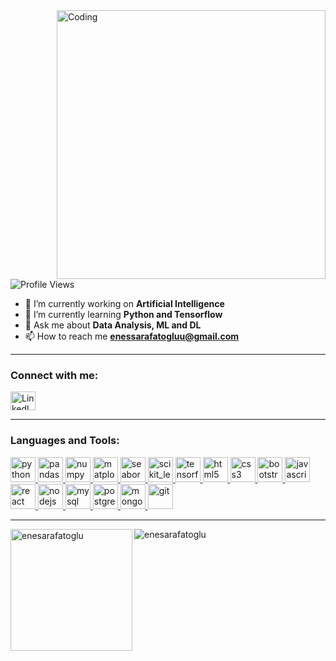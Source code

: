 <img align="right" alt="Coding" width="430" src="https://i.pinimg.com/originals/e4/26/70/e426702edf874b181aced1e2fa5c6cde.gif">

<p align="left"> 
  <img src="https://komarev.com/ghpvc/?username=enesarafatoglu&label=Profile%20views&color=ff69b4&style=flat-square" alt="Profile Views" /> 
</p>

- 🔭 I’m currently working on **Artificial Intelligence**  
- 🌱 I’m currently learning **Python and Tensorflow**  
- 💬 Ask me about **Data Analysis, ML and DL**  
- 📫 How to reach me **enessarafatogluu@gmail.com**  

---

<h3 align="left">Connect with me:</h3>
<p align="left">
  <a href="https://linkedin.com/in/enes-arafatoğlu-9a9b30231" target="blank">
    <img align="center" src="https://raw.githubusercontent.com/rahuldkjain/github-profile-readme-generator/master/src/images/icons/Social/linked-in-alt.svg" alt="LinkedIn Profile" height="30" width="40" />
  </a>
</p>

---

<h3 align="left">Languages and Tools:</h3>
<p align="left">
  <a href="https://www.python.org" target="_blank" rel="noreferrer">
    <img src="https://cdn.jsdelivr.net/gh/devicons/devicon@latest/icons/python/python-original.svg" alt="python" width="40" height="40"/>
  </a>
  <a href="https://pandas.pydata.org" target="_blank" rel="noreferrer">
    <img src="https://cdn.jsdelivr.net/gh/devicons/devicon@latest/icons/pandas/pandas-original.svg" alt="pandas" width="40" height="40"/>
  </a>
  <a href="https://numpy.org" target="_blank" rel="noreferrer">
    <img src="https://cdn.jsdelivr.net/gh/devicons/devicon@latest/icons/numpy/numpy-original.svg" alt="numpy" width="40" height="40"/>
  </a>
  <a href="https://matplotlib.org" target="_blank" rel="noreferrer">
    <img src="https://cdn.jsdelivr.net/gh/devicons/devicon@latest/icons/matplotlib/matplotlib-original.svg" alt="matplotlib" width="40" height="40"/>
  </a>
  <a href="https://seaborn.pydata.org" target="_blank" rel="noreferrer">
    <img src="https://seaborn.pydata.org/_images/logo-mark-lightbg.svg" alt="seaborn" width="40" height="40"/>
  </a>
  <a href="https://scikit-learn.org" target="_blank" rel="noreferrer"> 
    <img src="https://cdn.jsdelivr.net/gh/devicons/devicon@latest/icons/scikitlearn/scikitlearn-original.svg" alt="scikit_learn" width="40" height="40"/>
  </a>
  <a href="https://www.tensorflow.org" target="_blank" rel="noreferrer">  
    <img src="https://cdn.jsdelivr.net/gh/devicons/devicon@latest/icons/tensorflow/tensorflow-original.svg" alt="tensorflow" width="40" height="40"/>
  </a>
  <a href="https://www.w3schools.com/html" target="_blank" rel="noreferrer">
    <img src="https://cdn.jsdelivr.net/gh/devicons/devicon@latest/icons/html5/html5-original.svg" alt="html5" width="40" height="40"/>
  </a>
  <a href="https://www.w3schools.com/css" target="_blank" rel="noreferrer">
    <img src="https://cdn.jsdelivr.net/gh/devicons/devicon@latest/icons/css3/css3-original.svg" alt="css3" width="40" height="40"/>
  </a>
  <a href="https://getbootstrap.com" target="_blank" rel="noreferrer">
    <img src="https://cdn.jsdelivr.net/gh/devicons/devicon@latest/icons/bootstrap/bootstrap-original.svg" alt="bootstrap" width="40" height="40"/>
  </a>
  <a href="https://www.w3schools.com/js" target="_blank" rel="noreferrer">
    <img src="https://cdn.jsdelivr.net/gh/devicons/devicon@latest/icons/javascript/javascript-original.svg" alt="javascript" width="40" height="40"/>
  </a>
  <a href="https://react.dev" target="_blank" rel="noreferrer">
    <img src="https://cdn.jsdelivr.net/gh/devicons/devicon@latest/icons/react/react-original.svg" alt="react" width="40" height="40"/>
  </a>
  <a href="https://nodejs.org" target="_blank" rel="noreferrer">
    <img src="https://cdn.jsdelivr.net/gh/devicons/devicon@latest/icons/nodejs/nodejs-original-wordmark.svg" alt="nodejs" width="40" height="40"/>
  </a>
  <a href="https://www.mysql.com" target="_blank" rel="noreferrer">
    <img src="https://cdn.jsdelivr.net/gh/devicons/devicon@latest/icons/mysql/mysql-original-wordmark.svg" alt="mysql" width="40" height="40"/>
  </a>
  <a href="https://www.postgresql.org" target="_blank" rel="noreferrer">
    <img src="https://cdn.jsdelivr.net/gh/devicons/devicon@latest/icons/postgresql/postgresql-original-wordmark.svg" alt="postgresql" width="40" height="40"/>
  </a>
  <a href="https://www.mongodb.com" target="_blank" rel="noreferrer">
    <img src="https://cdn.jsdelivr.net/gh/devicons/devicon@latest/icons/mongodb/mongodb-original-wordmark.svg" alt="mongodb" width="40" height="40"/>
  </a>
  <a href="https://git-scm.com/" target="_blank" rel="noreferrer">
    <img src="https://cdn.jsdelivr.net/gh/devicons/devicon@latest/icons/git/git-original.svg" alt="git" width="40" height="40"/>
  </a>
</p>

---

<p>
  <img align="left" src="https://github-readme-stats.vercel.app/api/top-langs/?username=enesarafatoglu&layout=compact&langs_count=6&theme=radical" alt="enesarafatoglu" height="195" />
</p>

<p>
  <img align="center" src="https://github-readme-stats.vercel.app/api?username=enesarafatoglu&show_icons=true&locale=en&theme=radical" alt="enesarafatoglu" />
</p>
